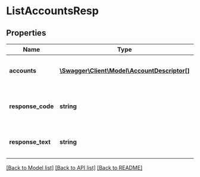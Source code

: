 # ListAccountsResp

## Properties
Name | Type | Description | Notes
------------ | ------------- | ------------- | -------------
**accounts** | [**\Swagger\Client\Model\AccountDescriptor[]**](AccountDescriptor.md) | List of accounts under the API key | 
**response_code** | **string** | Two digit response code in string format | 
**response_text** | **string** | Human readable response text | 

[[Back to Model list]](../README.md#documentation-for-models) [[Back to API list]](../README.md#documentation-for-api-endpoints) [[Back to README]](../README.md)


